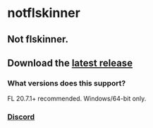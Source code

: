 # notflskinner

## Not flskinner.

## Download the [latest release](https://github.com/liquiad/notflskinner/releases/latest/download/notflskinner_x64_release.zip)

### What versions does this support?

FL 20.7.1+ recommended.
Windows/64-bit only.
### [Discord](https://discord.gg/QtVBJMe)
